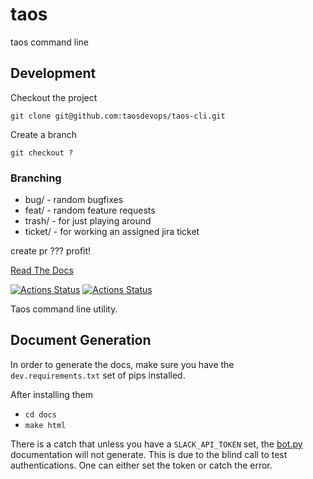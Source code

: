 # taos
taos command line

## Development

Checkout the project

`git clone git@github.com:taosdevops/taos-cli.git`

Create a branch

`git checkout ?`

### Branching
- bug/    - random bugfixes
- feat/    - random feature requests
- trash/  - for just playing around
- ticket/ - for working an assigned jira ticket


create pr
???
profit!


[Read The Docs](https://taos-cli.readthedocs.io/en/latest/?)

[![Actions Status](https://github.com/taosdevops/taos-cli/workflows/Test/badge.svg)](https://github.com/taosdevops/taos-cli/actions)
[![Actions Status](https://readthedocs.org/projects/taos-cli/badge/?version=latest)](https://github.com/taosdevops/taos-cli/actions)

Taos command line utility.


## Document Generation

In order to generate the docs, make sure you have the `dev.requirements.txt` set of pips installed.

After installing them
- `cd docs`
- `make html`


There is a catch that unless you have a `SLACK_API_TOKEN` set, the [bot.py](./taos/bot.py)
documentation will not generate. This is due to the blind call to test authentications.
One can either set the token or catch the error.
